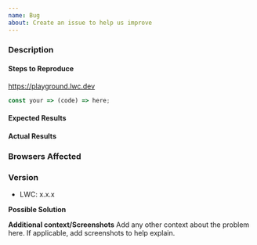 ```yaml
---
name: Bug
about: Create an issue to help us improve
---
```


### Description

#### Steps to Reproduce

<!--
If LWC specific issue, update link with your example
-->

https://playground.lwc.dev

<!--
if specific code snippet, paste the example here
-->

```js
const your => (code) => here;
```

#### Expected Results

<!-- Example: No error is throw -->

#### Actual Results

<!-- Example: Error is thrown -->

### Browsers Affected

<!-- List of browsers and versions affected -->

### Version

<!--
Node project
package.json
versions < 0.17: "lwc-engine": "0.16.8"
versions >= 0.17: "lwc-engine": "0.17.2"
-->

-   LWC: x.x.x

**Possible Solution**

<!--- Only if you have suggestions on a fix for the bug -->

**Additional context/Screenshots**
Add any other context about the problem here. If applicable, add screenshots to help explain.
